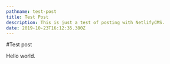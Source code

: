 ```yaml
---
pathname: test-post
title: Test Post
description: This is just a test of posting with NetlifyCMS.
date: 2019-10-23T16:12:35.380Z
---
```

#Test post

Hello world.

